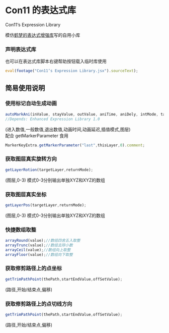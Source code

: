 # Con11 的表达式库
Con11‘s Expression Library

模仿[鹤梦的表达式增强库](https://github.com/dreamstring/After-Effects-Enhanced-Expression)写的自用小库

### 声明表达式库
也可以在表达式库脚本右键帮助按钮载入临时库使用
```javascript
eval(footage("Con11‘s Expression Library.jsx").sourceText);
```
## 简易使用说明
### 使用标记自动生成动画
```javascript
autoMarkAni(inValue, stayValue, outValue, aniTime, aniDely, intMode, targetlayer);
//Depends: Enhanced Expression Library 1.0
```
(进入数值,一般数值,退出数值,动画时间,动画延迟,插值模式,图层)  
配合 getMarkerParameter 食用
```javascript
MarkerKeyExtra.getMarkerParameter("last",thisLayer,0).comment;
```

### 获取图层真实旋转方向 
```javascript
getLayerRotion(targetLayer,returnMode);
```
(图层,0-3) 模式0-3分别输出单独XYZ和XYZ的数组

### 获取图层真实坐标
```javascript
getLayerPos(targetLayer,returnMode);
```
(图层,0-3) 模式0-3分别输出单独XYZ和XYZ的数组

### 快捷数组取整
```javascript
arrayRound(value);//数组四舍五入取整
arrayTrunc(value);//数组去除小数
arrayCeil(value);//数组向上取整
arrayFloor(value);//数组向下取整
```
### 获取修剪路径上的点坐标
```javascript
getTrimPathPoint(thePath,startEndValue,offSetValue);
```
(路径,开始/结束点,偏移)

### 获取修剪路径上的点切线方向
```javascript
getTrimPathPoint(thePath,startEndValue,offSetValue);
```
(路径,开始/结束点,偏移)
